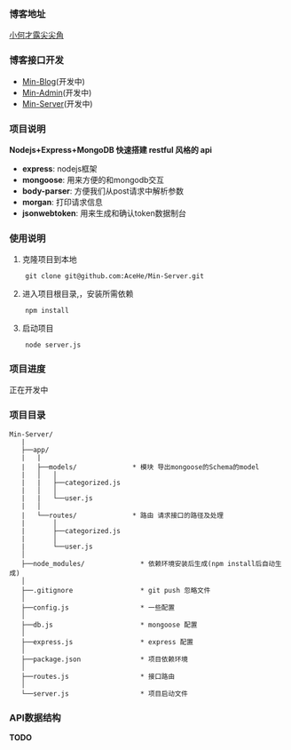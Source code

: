 ### 博客地址
[小何才露尖尖角](http://www.hemin.vip)

### 博客接口开发
- [Min-Blog](https://github.com/AceHe/Min-Blog)(开发中)
- [Min-Admin](https://github.com/AceHe/Min-Admin)(开发中)
- [Min-Server](https://github.com/AceHe/Min-Server)(开发中)

### 项目说明
**Nodejs+Express+MongoDB 快速搭建 restful 风格的 api**

- **express**: nodejs框架
- **mongoose**: 用来方便的和mongodb交互
- **body-parser**: 方便我们从post请求中解析参数
- **morgan**: 打印请求信息
- **jsonwebtoken**: 用来生成和确认token数据制台

### 使用说明
1. 克隆项目到本地
```
    git clone git@github.com:AceHe/Min-Server.git
```
2. 进入项目根目录,，安装所需依赖
```
    npm install
```
3. 启动项目
```
    node server.js
```

### 项目进度
正在开发中

### 项目目录
```
Min-Server/
   |
   ├──app/
   |   |
   |   ├──models/              * 模块 导出mongoose的Schema的model
   |   │   │      
   |   |   ├──categorized.js
   |   │   │
   |   |   └──user.js
   |   │
   |   └──routes/              * 路由 请求接口的路径及处理
   |       │      
   |       ├──categorized.js
   |       │
   |       └──user.js
   │
   ├──node_modules/              * 依赖环境安装后生成(npm install后自动生成)
   │
   ├──.gitignore                 * git push 忽略文件
   │
   ├──config.js                  * 一些配置
   │
   ├──db.js                      * mongoose 配置
   │
   ├──express.js                 * express 配置
   │
   ├──package.json               * 项目依赖环境
   │
   ├──routes.js                  * 接口路由
   │
   └──server.js                  * 项目启动文件
```

### API数据结构
**TODO**